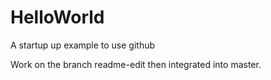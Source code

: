 # HelloWorld
A startup up example to use github

Work on the branch readme-edit then integrated into master.
